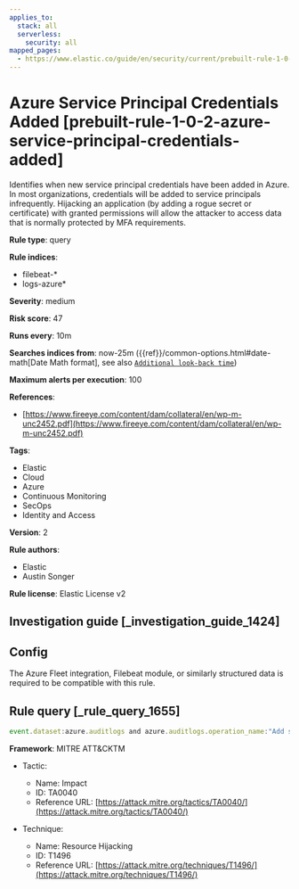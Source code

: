 ```yaml
---
applies_to:
  stack: all
  serverless:
    security: all
mapped_pages:
  - https://www.elastic.co/guide/en/security/current/prebuilt-rule-1-0-2-azure-service-principal-credentials-added.html
---
```


# Azure Service Principal Credentials Added [prebuilt-rule-1-0-2-azure-service-principal-credentials-added]

Identifies when new service principal credentials have been added in Azure. In most organizations, credentials will be added to service principals infrequently. Hijacking an application (by adding a rogue secret or certificate) with granted permissions will allow the attacker to access data that is normally protected by MFA requirements.

**Rule type**: query

**Rule indices**:

* filebeat-*
* logs-azure*

**Severity**: medium

**Risk score**: 47

**Runs every**: 10m

**Searches indices from**: now-25m ({{ref}}/common-options.html#date-math[Date Math format], see also [`Additional look-back time`](docs-content://solutions/security/detect-and-alert/create-detection-rule.md#rule-schedule))

**Maximum alerts per execution**: 100

**References**:

* [https://www.fireeye.com/content/dam/collateral/en/wp-m-unc2452.pdf](https://www.fireeye.com/content/dam/collateral/en/wp-m-unc2452.pdf)

**Tags**:

* Elastic
* Cloud
* Azure
* Continuous Monitoring
* SecOps
* Identity and Access

**Version**: 2

**Rule authors**:

* Elastic
* Austin Songer

**Rule license**: Elastic License v2

## Investigation guide [_investigation_guide_1424]

## Config

The Azure Fleet integration, Filebeat module, or similarly structured data is required to be compatible with this rule.

## Rule query [_rule_query_1655]

```js
event.dataset:azure.auditlogs and azure.auditlogs.operation_name:"Add service principal credentials" and event.outcome:(success or Success)
```

**Framework**: MITRE ATT&CKTM

* Tactic:

    * Name: Impact
    * ID: TA0040
    * Reference URL: [https://attack.mitre.org/tactics/TA0040/](https://attack.mitre.org/tactics/TA0040/)

* Technique:

    * Name: Resource Hijacking
    * ID: T1496
    * Reference URL: [https://attack.mitre.org/techniques/T1496/](https://attack.mitre.org/techniques/T1496/)



